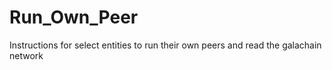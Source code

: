 # Run_Own_Peer
Instructions for select entities to run their own peers and read the galachain network
